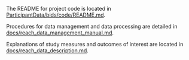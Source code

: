 The README for project code is located in [ParticipantData/bids/code/README.md](ParticipantData/bids/code/README.md).

Procedures for data management and data processing are detailed in [docs/reach_data_management_manual.md](docs/reach_data_management_manual.md).

Explanations of study measures and outcomes of interest are located in [docs/reach_data_description.md](docs/reach_data_description.md).
